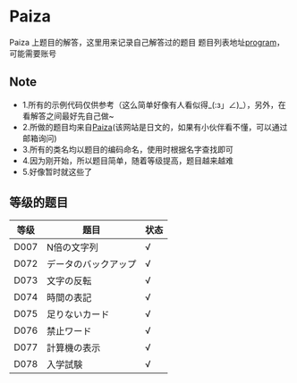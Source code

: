 # Paiza
Paiza 上题目的解答，这里用来记录自己解答过的题目
题目列表地址[program](https://paiza.jp/en_try/mypage/results)，可能需要账号

## Note
+ 1.所有的示例代码仅供参考（这么简单好像有人看似得_(:з」∠)_），另外，在看解答之间最好先自己做~
+ 2.所做的题目均来自[Paiza](https://paiza.jp)(该网站是日文的，如果有小伙伴看不懂，可以通过邮箱询问)
+ 3.所有的类名均以题目的编码命名，使用时根据名字查找即可
+ 4.因为刚开始，所以题目简单，随着等级提高，题目越来越难
+ 5.好像暂时就这些了

## 等级的题目

|等级|题目|状态|
|------|------|------|
|D007|N倍の文字列|√|
|D072|データのバックアップ|√|
|D073|文字の反転|√|
|D074|時間の表記|√|
|D075|足りないカード|√|
|D076|禁止ワード|√|
|D077|計算機の表示|√|
|D078|入学試験|√|
